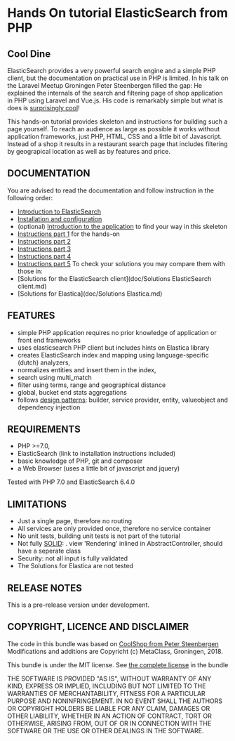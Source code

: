 Hands On tutorial ElasticSearch from PHP
========================================

Cool Dine
---------
ElasticSearch provides a very powerful search engine and a simple PHP client,
but the documentation on practical use in PHP is limited. In his talk on the
Laravel Meetup Groningen Peter Steenbergen filled the gap: He explained the 
internals of the search and filtering page of shop application in PHP 
using Laravel and Vue.js. His code is remarkably simple but what is does 
is [surprisingly cool](https://image.slidesharecdn.com/presentatielaravelphp-180327070244/95/getting-started-with-laravel-elasticsearch-51-638.jpg?cb=1522171800)!

This hands-on tutorial provides skeleton and instructions for building such a page 
yourself. To reach an audience as large as possible it works without 
application frameworks, just PHP, HTML, CSS and a little bit of Javascript. 
Instead of a shop it results in a restaurant search page that includes 
filtering by geograpical location as well as by features and price.

DOCUMENTATION
-------------
You are advised to read the documentation and follow instruction in the following order:
- [Introduction to ElasticSearch](doc/ElasticSearch.md)
- [Installation and configuration](doc/Installation.md)
- (optional) [Introduction to the application](doc/Application.md) to find your way in this skeleton
- [Instructions part 1](doc/Instructions_1.md) for the hands-on
- [Instructions part 2](doc/Instructions_2.md) 
- [Instructions part 3](doc/Instructions_3.md) 
- [Instructions part 4](doc/Instructions_4.md) 
- [Instructions part 5](doc/Instructions_5.md)
To check your solutions you may compare them with those in: 
- [Solutions for the ElasticSearch client](doc/Solutions ElasticSearch client.md)
- [Solutions for Elastica](doc/Solutions Elastica.md)

FEATURES
--------
- simple PHP application requires no prior knowledge of application 
  or front end frameworks 
- uses elasticsearch PHP client but includes hints on Elastica library 
- creates ElasticSearch index and mapping using language-specific (dutch) analyzers,
- normalizes entities and insert them in the index,
- search using multi_match
- filter using terms, range and geographical distance
- global, bucket end stats aggregations
- follows [design patterns](https://en.wikipedia.org/wiki/Design_pattern_(computer_science)): 
  builder, service provider, entity, valueobject and dependency injection 

REQUIREMENTS
------------
- PHP >=7.0,
- ElasticSearch (link to installation instructions included)
- basic knowledge of PHP, git and composer
- a Web Browser (uses a little bit of javascript and jquery)

Tested with PHP 7.0 and ElasticSearch 6.4.0

LIMITATIONS
----------
- Just a single page, therefore no routing
- All services are only provided once, therefore no service container
- No unit tests, building unit tests is not part of the tutorial
- Not fully [SOLID](https://en.wikipedia.org/wiki/SOLID_(object-oriented_design)):
  . view 'Rendering' inlined in AbstractController, should have a seperate class
- Security: not all input is fully validated
- The Solutions for Elastica are not tested 

RELEASE NOTES
-------------

This is a pre-release version under development. 

COPYRIGHT, LICENCE AND DISCLAIMER
---------------------------------

The code in this bundle was based on [CoolShop from Peter Steenbergen](https://github.com/petericebear/coolshop)
Modifications and additions are Copyricht (c) MetaClass, Groningen, 2018.

This bundle is under the MIT license. See [the complete license](meta/LICENSE) in the bundle


THE SOFTWARE IS PROVIDED "AS IS", WITHOUT WARRANTY OF ANY KIND, EXPRESS OR
IMPLIED, INCLUDING BUT NOT LIMITED TO THE WARRANTIES OF MERCHANTABILITY,
FITNESS FOR A PARTICULAR PURPOSE AND NONINFRINGEMENT. IN NO EVENT SHALL THE
AUTHORS OR COPYRIGHT HOLDERS BE LIABLE FOR ANY CLAIM, DAMAGES OR OTHER
LIABILITY, WHETHER IN AN ACTION OF CONTRACT, TORT OR OTHERWISE, ARISING FROM,
OUT OF OR IN CONNECTION WITH THE SOFTWARE OR THE USE OR OTHER DEALINGS IN
THE SOFTWARE.